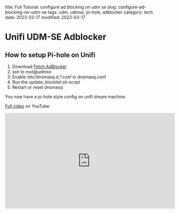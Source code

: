 title: Full Tutorial: configure ad blocking on udm se
slug: configure-ad-blocking-on-udm-se
tags: udm, udmse, pi-hole, adblocker
category: tech
date: 2023-03-17
modified: 2023-03-17

# Unifi UDM-SE Adblocker

## How to setup Pi-hole on Unifi

1. Download [Fetch AdBlocker](https://github.com/jac18281828/fetch_adblocker)
2. ssh to root@udmse
3. Enable /etc/dnsmasq.d,*.conf in dnsmasq.conf
4. Run the update_blocklist.sh script
5. Restart or reset dnsmasq

You now have a pi-hole style config on unifi dream machine.

[Full video](https://youtu.be/WsPQHOfoCiw) on YouTube:

<iframe width="560" height="315" src="https://www.youtube.com/embed/WsPQHOfoCiw" title="YouTube video player" frameborder="0" allow="accelerometer; autoplay; clipboard-write; encrypted-media; gyroscope; picture-in-picture; web-share" allowfullscreen></iframe>

